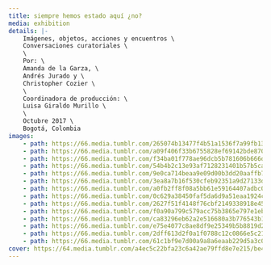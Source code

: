 ```yaml
---
title: siempre hemos estado aquí ¿no?
media: exhibition
details: |-
    Imágenes, objetos, acciones y encuentros \
    Conversaciones curatoriales \
    \
    Por: \
    Amanda de la Garza, \
    Andrés Jurado y \
    Christopher Cozier \
    \
    Coordinadora de producción: \
    Luisa Giraldo Murillo \
    \
    Octubre 2017 \
    Bogotá, Colombia
images:
    - path: https://66.media.tumblr.com/265074b13477f4b51a1536f7a99fb13b/1514f8fb93651502-9f/s2048x3072/0adc24e0431b8070454e88b96df27ae0564243c8.jpg
    - path: https://66.media.tumblr.com/a09f406f33b6755828ef69142bde870d/1514f8fb93651502-10/s2048x3072/0495b72562412f6486efe3d872e3e4f1a05d736c.jpg
    - path: https://66.media.tumblr.com/f34ba01f778ae96dcb5b781606b666d7/1514f8fb93651502-d6/s2048x3072/6229a4159c11951dd4822b4122abbf93731803f1.jpg
    - path: https://66.media.tumblr.com/54b4b2c13e93af7128231401b57b5caf/1514f8fb93651502-52/s2048x3072/a0678077b114eebcd7a4c546a20cd43768db19c6.jpg
    - path: https://66.media.tumblr.com/9e0ca714beaa9e09d00b3dd20aaffb7c/1514f8fb93651502-8a/s2048x3072/2de87d8bf84fa806870fac80c60eff8b0be3357b.jpg
    - path: https://66.media.tumblr.com/3ea8a7b16f530cfeb92351a9d27133db/1514f8fb93651502-2c/s2048x3072/c16897c404f3d780f96a567215cd299b0c4bb07a.jpg
    - path: https://66.media.tumblr.com/a0fb2ff8f08a5bb61e59164407adbc0d/1514f8fb93651502-4b/s2048x3072/bd461b165a77384c1b95af60ccc4ddecbe2511b5.jpg
    - path: https://66.media.tumblr.com/0c629a38450faf5da6d9a51eaa1924c8/1514f8fb93651502-5f/s2048x3072/dfccb3eaaf8c4ec2e6e9e54284d3ed2f7867aea3.jpg
    - path: https://66.media.tumblr.com/2627f51f4148f76cbf2149338918e45c/1514f8fb93651502-70/s2048x3072/04ea9173f7dd24d74a296adbb08f51f08d090869.jpg
    - path: https://66.media.tumblr.com/f0a90a799c579acc75b3865e797e1ebc/1514f8fb93651502-10/s2048x3072/0f94f28782b5f36f4800c3e6971277bf6b4d09ac.jpg
    - path: https://66.media.tumblr.com/ca83296eb62a2e516680a3b776543b1c/60fc6ddf6d89c72a-ed/s2048x3072/a5d5304e0e6b773d12576fa1679c41c33f137ecd.jpg
    - path: https://66.media.tumblr.com/e75e4077c8ae8df9e25349b5b8819d2f/60fc6ddf6d89c72a-b3/s2048x3072/8cef868f2bb15782153e9ac3ed28b8159ad3aac6.jpg
    - path: https://66.media.tumblr.com/2dff613d2f0a1f0788c12c0866e5c21c/60fc6ddf6d89c72a-6c/s2048x3072/d4db13c12308ee6d123c5953c3b3e1c7473f4227.jpg
    - path: https://66.media.tumblr.com/61c1bf9e7d00a9a8a6eaab229d5a3c07/60fc6ddf6d89c72a-33/s2048x3072/144cbbd1a8337e166c3e99ce99e53e129e627a1e.jpg
cover: https://64.media.tumblr.com/a4ec5c22bfa23c6a42ae79ffd8e7e215/be4b5533c24e292d-a3/s1280x1920/6983dc5f3c7e3e1c9aa38b173f0779a54c86a16b.png
---
```

